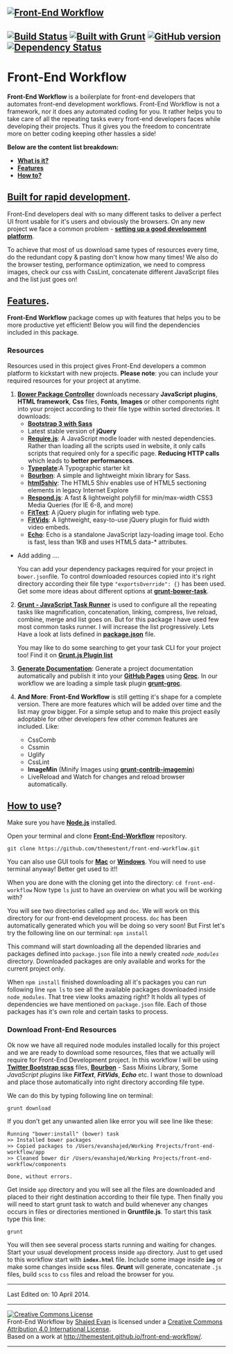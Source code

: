 [![Front-End Workflow](http://themestent.cdnconnect.com/front-end-workflow.png)](http://themestent.github.io/front-end-workflow/)
---
[![Build Status](https://travis-ci.org/themestent/front-end-workflow.png?branch=master)](https://travis-ci.org/themestent/front-end-workflow) [![Built with Grunt](https://cdn.gruntjs.com/builtwith.png)](http://gruntjs.com/)  [![GitHub version](https://badge.fury.io/gh/themestent%2Ffront-end-workflow.png)](http://badge.fury.io/gh/themestent%2Ffront-end-workflow) [![Dependency Status](https://gemnasium.com/themestent/front-end-workflow.png)](https://gemnasium.com/themestent/front-end-workflow)
---
# Front-End Workflow
**Front-End Workflow** is a boilerplate for front-end developers that automates front-end development workflows. Front-End Workflow is not a framework, nor it does any automated coding for you. It rather helps you to take care of all the repeating tasks every front-end developers faces while developing their projects. Thus it gives you the freedom to concentrate more on better coding keeping other hassles a side!

<strong>Below are the content list breakdown:</strong>


- [**What is it?**](#details)
- [**Features**](#features)
- [**How to?**](#howto)



## [Built for rapid development](id:details).
Front-End developers deal with so many different tasks to deliver a perfect UI front usable for it's users and obviously the browsers. On any new project we face a common problem - [**setting up a good development platform**](https://speakerdeck.com/addyosmani/automating-front-end-workflow).

To achieve that most of us download same types of resources every time, do the redundant copy & pasting don't know how many times! We also do the browser testing, performance optimization, we need to compress images, check our css with CssLint, concatenate different JavaScript files and the list just goes on!

## [Features](id:features).
**Front-End Workflow** package comes up with features that helps you to be more productive yet efficient! Below you will find the dependencies included in this package.

### Resources
Resources used in this project gives Front-End developers a common platform to kickstart with new projects. **Please note**: you can include your required resources for your project at anytime.

1. [**Bower Package Controller**](http://bower.io/ "Bower Package Manager for the Web") downloads necessary **JavaScript plugins**, **HTML framework**, **Css** files, **Fonts**, **Images** or other components right into your project according to their file type within sorted directories. It downloads:
	* **[Bootstrap 3 with Sass](https://github.com/twbs/bootstrap-sass "Bootstrap-Sass")**
	* Latest stable version of **jQuery**
	* **[Require.js](http://requirejs.org/ "Modular Script Loader")**: A JavaScript modle loader with nested dependencies. Rather than loading all the scripts used in website, it only calls scripts that required only for a specific page. **Reducing HTTP calls** which leads to **better performances**.
	* **[Typeplate](http://typeplate.com/ "Typographic starter kit")**:A Typographic starter kit
	* **[Bourbon](http://bourbon.io/ "A simple and lightweight mixin library for Sass.")**: A simple and lightweight mixin library for Sass.
	* **[html5shiv](https://github.com/aFarkas/html5shiv "The HTML5 Shiv enables use of HTML5 sectioning elements in legacy Internet Explore")**: The HTML5 Shiv enables use of HTML5 sectioning elements in legacy Internet Explore
	* **[Respond.js](https://github.com/scottjehl/Respond "Polyfill for media queries")**: A fast & lightweight polyfill for min/max-width CSS3 Media Queries (for IE 6-8, and more)
	* **[FitText](http://simplefocus.com/flowtype/ "A jQuery plugin for inflating web type")**: A jQuery plugin for inflating web type.
	* **[FitVids](http://fitvidsjs.com/ "jQuery plugin for fluid width video embeds.")**: A lightweight, easy-to-use jQuery plugin for fluid width video embeds.
	* **[Echo](https://github.com/toddmotto/echo "Lazy-loading images with data-* attributes")**: Echo is a standalone JavaScript lazy-loading image tool. Echo is fast, less than 1KB and uses HTML5 data-* attributes.
  * Add adding ....

	You can add your dependency packages required for your project in `bower.json`file. To control downloaded resources copied into it's right directory according their	 file type `"exportsOverride": {}` has been used. Get some more ideas about different options at **[grunt-bower-task](https://github.com/yatskevich/grunt-bower-task)**.

2. [**Grunt - JavaScript Task Runner**](http://gruntjs.com/) is used to configure all the repeating tasks like magnification, concatenation, linking, compress, live reload, combine, merge and list goes on. But for this package I have used few most common tasks runner. I will increase the list progressively. Lets Have a look at lists defined in [**package.json**](package.json.html) file.

	You may like to do some searching to get your task CLI for your project too! Find it on [**Grunt.js Plugin list**](http://gruntjs.com/plugins)

3. [**Generate Documentation**](https://github.com/jdcataldo/grunt-groc): Generate a project documentation automatically and publish it into your [**GitHub Pages**](http://pages.github.com) using [**Groc**](http://nevir.github.com/groc/). In our workflow we are loading a simple task plugin [**grunt-groc**](https://github.com/jdcataldo/grunt-groc).
4. **And More**: **Front-End Workflow** is still getting it's shape for a complete version. There are more features which will be added over time and the list may grow bigger. For a simple setup and to make this project easily adoptable for other developers few other common features are included. Like:
	* CssComb
	* Cssmin
	* Uglify
	* CssLint
	* **ImageMin** (Minify Images using [**grunt-contrib-imagemin**](https://npmjs.org/package/grunt-contrib-imagemin))
	* LiveReload and Watch for changes and reload browser automatically.

## [How to use](id:howto)?
Make sure you have [**Node.js**](http://nodejs.org/download/) installed.

Open your terminal and clone [**Front-End-Workflow**](https://github.com/themestent/front-end-workflow.git) repository.

`git clone https://github.com/themestent/front-end-workflow.git`

You can also use GUI tools for [**Mac**](https://mac.github.com) or [**Windows**](https://windows.github.com). You will need to use terminal anyway! Better get used to it!!

When you are done with the cloning get into the directory:
`cd front-end-workflow`
Now type `ls` just to have an overview on what you will be working with?

You will see two directories called `app` and `doc`. We will work on this directory for our front-end development process. `doc` has been automatically generated which you will be doing so very soon! But First let's try the following line on our terminal:
`npm install`

This command will start downloading all the depended libraries and packages defined into `package.json` file into a newly created *`node_modules`* directory. Downloaded packages are only available and works for the current project only.

When `npm install` finished downloading all it's packages you can run following line `npm ls` to see all the available packages downloaded inside `node_modules`. That tree view looks amazing right? It holds all types of dependencies we have mentioned on `package.json` file. Each of those packages has it's own role and certain tasks to process.

### Download Front-End Resources

Ok now we have all required node modules installed locally for this project and we are ready to download some resources, files that we actually will require for Front-End Development project. In this workflow I will be using [**Twitter Bootstrap scss**](http://getbootstrap.com/css/#sass) files, [**Bourbon**](http://bourbon.io "Sass Mixins Library") - Sass Mixins Library, Some *JavaScript plugins* like ***FitText***, ***FitVids***, ***Echo*** etc. I want those to download and place those automatically into right directory according file type.

We can do this by typing following line on terminal:

`grunt download`

If you don't get any unwanted alien like error you will see line like these:
<pre><code>Running "bower:install" (bower) task
>> Installed bower packages
>> Copied packages to /Users/evanshajed/Working Projects/front-end-workflow/app
>> Cleaned bower dir /Users/evanshajed/Working Projects/front-end-workflow/components

Done, without errors.
</code></pre>

Get inside `app` directory and you will see all the files are downloaded and placed to their right destination according to their file type. Then finally you will need to start grunt task to watch and build whenever any changes occurs in files or directories mentioned in **Gruntfile.js**. To start this task type this line:

`grunt`

You will then see several process starts running and waiting for changes. Start your usual development process inside `app` directory. Just to get used to this workflow start with **`index.html`** file. Include some image inside **`img`** or make some changes inside **`scss`** files. **Grunt** will generate, concatenate `.js` files, build `scss` to `css` files and reload the browser for you.

---

Last Edited on: 10 April 2014.

---

<a rel="license" href="http://creativecommons.org/licenses/by/4.0/"><img alt="Creative Commons License" style="border-width:0" src="http://i.creativecommons.org/l/by/4.0/88x31.png" /></a><br /><span xmlns:dct="http://purl.org/dc/terms/" property="dct:title">Front-End Workflow</span> by <a xmlns:cc="http://creativecommons.org/ns#" href="http://about.me/evanshajed" property="cc:attributionName" rel="cc:attributionURL">Shajed Evan</a> is licensed under a <a rel="license" href="http://creativecommons.org/licenses/by/4.0/">Creative Commons Attribution 4.0 International License</a>.<br />Based on a work at <a xmlns:dct="http://purl.org/dc/terms/" href="http://themestent.github.io/front-end-workflow/" rel="dct:source">http://themestent.github.io/front-end-workflow/</a>.
***
<script type="text/javascript">
var script = document.createElement("script");
script.innerHTML = "var _gaq = _gaq || [];_gaq.push(['_setAccount', 'UA-43486757-2']);_gaq.push(['_trackPageview']);(function() {var ga = document.createElement('script'); ga.type = 'text/javascript'; ga.async = true;ga.src = ('https:' == document.location.protocol ? 'https://' : 'http://') + 'stats.g.doubleclick.net/dc.js';var s = document.getElementsByTagName('script')[0]; s.parentNode.insertBefore(ga, s);})();";
document.head.appendChild(script);
  </script>




